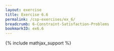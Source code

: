 ```yaml
---
layout: exercise
title: Exercise 6.6
permalink: /csp-exercises/ex_6/
breadcrumb: 6-Constraint-Satisfaction-Problems
bookmarkID: ex6.6
---
```


{% include mathjax_support %}

